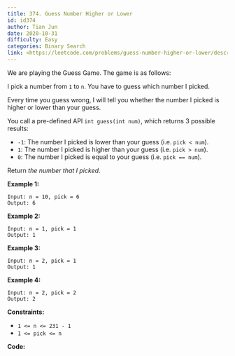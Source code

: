 ```yaml
---
title: 374. Guess Number Higher or Lower
id: id374
author: Tian Jun
date: 2020-10-31
difficulty: Easy
categories: Binary Search
link: <https://leetcode.com/problems/guess-number-higher-or-lower/description/>
---
```


We are playing the Guess Game. The game is as follows:

I pick a number from `1` to `n`. You have to guess which number I picked.

Every time you guess wrong, I will tell you whether the number I picked is
higher or lower than your guess.

You call a pre-defined API `int guess(int num)`, which returns 3 possible
results:

  * `-1`: The number I picked is lower than your guess (i.e. `pick < num`).
  * `1`: The number I picked is higher than your guess (i.e. `pick > num`).
  * `0`: The number I picked is equal to your guess (i.e. `pick == num`).

Return _the number that I picked_.



**Example 1:**
            
	Input: n = 10, pick = 6    
	Output: 6    

**Example 2:**
            
	Input: n = 1, pick = 1    
	Output: 1    

**Example 3:**
            
	Input: n = 2, pick = 1    
	Output: 1    

**Example 4:**
            
	Input: n = 2, pick = 2    
	Output: 2    



**Constraints:**

  * `1 <= n <= 231 - 1`
  * `1 <= pick <= n`


**Code:**
